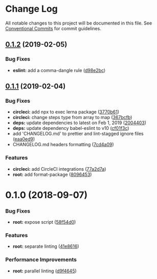 # Change Log

All notable changes to this project will be documented in this file.
See [Conventional Commits](https://conventionalcommits.org) for commit guidelines.

## [0.1.2](https://github.com/shimarulin/platr/compare/v0.1.1...v0.1.2) (2019-02-05)


### Bug Fixes

* **eslint:** add a comma-dangle rule ([d98e2bc](https://github.com/shimarulin/platr/commit/d98e2bc))





## [0.1.1](https://github.com/shimarulin/platr/compare/v0.1.0...v0.1.1) (2019-02-04)


### Bug Fixes

* **circleci:** add npx to exec lerna package ([3770b61](https://github.com/shimarulin/platr/commit/3770b61))
* **circleci:** change steps type from array to map ([367bcfb](https://github.com/shimarulin/platr/commit/367bcfb))
* **deps:** update dependencies to latest on Feb 1, 2019 ([2004403](https://github.com/shimarulin/platr/commit/2004403))
* **deps:** update dependency babel-eslint to v10 ([cf01f3c](https://github.com/shimarulin/platr/commit/cf01f3c))
* add 'CHANGELOG.md'  to prettier and lint-stagged ignore files ([eaa0ed9](https://github.com/shimarulin/platr/commit/eaa0ed9))
* CHANGELOG.md headers formatting ([7cd4a09](https://github.com/shimarulin/platr/commit/7cd4a09))


### Features

* **circleci:** add CircleCI integrations ([77a2d7a](https://github.com/shimarulin/platr/commit/77a2d7a))
* **root:** add format-package ([8096453](https://github.com/shimarulin/platr/commit/8096453))





<a name="0.1.0"></a>

# 0.1.0 (2018-09-07)

### Bug Fixes

- **root:** expose script ([58f54d0](https://github.com/shimarulin/platr/commit/58f54d0))

### Features

- **root:** separate linting ([41e8616](https://github.com/shimarulin/platr/commit/41e8616))

### Performance Improvements

- **root:** parallel linting ([d9f4645](https://github.com/shimarulin/platr/commit/d9f4645))
